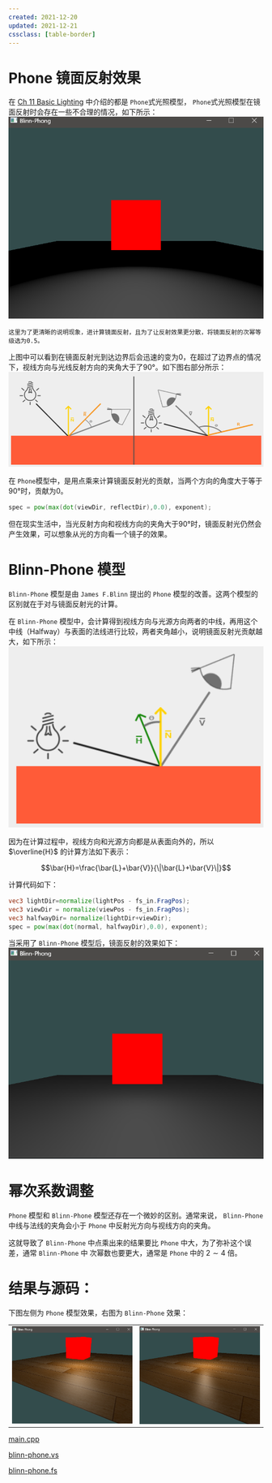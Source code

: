 ```yaml
---
created: 2021-12-20
updated: 2021-12-21
cssclass: [table-border]
---
```

# Phone 镜面反射效果

在  [Ch 11 Basic Lighting](LearnOpenGL-Ch%2011%20Basic%20Lighting.md) 中介绍的都是 `Phone`式光照模型， `Phone`式光照模型在镜面反射时会存在一些不合理的情况，如下所示：
![|500](assets/LearnOpenGL-Ch%2025%20Blinn-Phong/Untitled.png)

```ad-warning
这里为了更清晰的说明现象，进计算镜面反射，且为了让反射效果更分散，将镜面反射的次幂等级选为0.5。
```

上图中可以看到在镜面反射光到达边界后会迅速的变为0，在超过了边界点的情况下，视线方向与光线反射方向的夹角大于了90°。如下图右部分所示：
![|500](assets/LearnOpenGL-Ch%2025%20Blinn-Phong/Untitled%201.png)

在 `Phone`模型中，是用点乘来计算镜面反射光的贡献，当两个方向的角度大于等于90°时，贡献为0。

```glsl
spec = pow(max(dot(viewDir, reflectDir),0.0), exponent);
```

但在现实生活中，当光反射方向和视线方向的夹角大于90°时，镜面反射光仍然会产生效果，可以想象从光的方向看一个镜子的效果。

# Blinn-Phone 模型

`Blinn-Phone` 模型是由 `James F.Blinn` 提出的 `Phone` 模型的改善。这两个模型的区别就在于对与镜面反射光的计算。

在 `Blinn-Phone` 模型中，会计算得到视线方向与光源方向两者的中线，再用这个中线（Halfway）与表面的法线进行比较，两者夹角越小，说明镜面反射光贡献越大，如下所示：
![|500](assets/LearnOpenGL-Ch%2025%20Blinn-Phong/Untitled%202.png)

因为在计算过程中，视线方向和光源方向都是从表面向外的，所以 $\overline{H}$ 的计算方法如下表示：

$$\bar{H}=\frac{\bar{L}+\bar{V}}{\|\bar{L}+\bar{V}\|}$$

计算代码如下：

```glsl
vec3 lightDir=normalize(lightPos - fs_in.FragPos);
vec3 viewDir = normalize(viewPos - fs_in.FragPos);
vec3 halfwayDir= normalize(lightDir+viewDir);
spec = pow(max(dot(normal, halfwayDir),0.0), exponent);
```

当采用了 `Blinn-Phone` 模型后，镜面反射的效果如下：
![|500](assets/LearnOpenGL-Ch%2025%20Blinn-Phong/Untitled%203.png)

# 幂次系数调整

`Phone` 模型和 `Blinn-Phone` 模型还存在一个微妙的区别。通常来说， `Blinn-Phone` 中线与法线的夹角会小于 `Phone` 中反射光方向与视线方向的夹角。

这就导致了 `Blinn-Phone` 中点乘出来的结果要比 `Phone` 中大，为了弥补这个误差，通常 `Blinn-Phone` 中 次幂数也要更大，通常是 `Phone` 中的 $2 \sim 4$ 倍。

# 结果与源码：

下图左侧为 `Phone` 模型效果，右图为 `Blinn-Phone` 效果：

|                                                                |                                                                |
| -------------------------------------------------------------- | -------------------------------------------------------------- |
| ![](assets/LearnOpenGL-Ch%2025%20Blinn-Phong/Untitled%204.png) | ![](assets/LearnOpenGL-Ch%2025%20Blinn-Phong/Untitled%205.png) |

[main.cpp](https://raw.githubusercontent.com/xuejiaW/Study-Notes/master/LearnOpenGL_VSCode/src/23.Blinn-Phong/main.cpp)

[blinn-phone.vs](https://raw.githubusercontent.com/xuejiaW/Study-Notes/master/LearnOpenGL_VSCode/src/23.Blinn-Phong/blinn-phone.vs)

[blinn-phone.fs](https://raw.githubusercontent.com/xuejiaW/Study-Notes/master/LearnOpenGL_VSCode/src/23.Blinn-Phong/blinn-phone.fs)